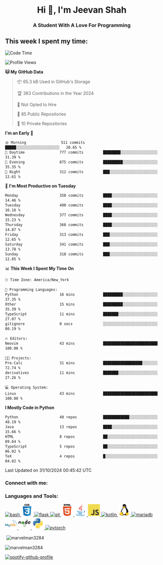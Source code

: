<h1 align="center">Hi 👋, I'm Jeevan Shah</h1>
<h3 align="center">A Student With A Love For Programming</h3>

## This week I spent my time:

<!--START_SECTION:waka-->
![Code Time](http://img.shields.io/badge/Code%20Time-571%20hrs%2047%20mins-blue)

![Profile Views](http://img.shields.io/badge/Profile%20Views-0-blue)

**🐱 My GitHub Data** 

> 📦 65.3 kB Used in GitHub's Storage 
 > 
> 🏆 383 Contributions in the Year 2024
 > 
> 🚫 Not Opted to Hire
 > 
> 📜 85 Public Repositories 
 > 
> 🔑 10 Private Repositories 
 > 
**I'm an Early 🐤** 

```text
🌞 Morning                511 commits         █████░░░░░░░░░░░░░░░░░░░░   20.65 % 
🌆 Daytime                777 commits         ████████░░░░░░░░░░░░░░░░░   31.39 % 
🌃 Evening                875 commits         █████████░░░░░░░░░░░░░░░░   35.35 % 
🌙 Night                  312 commits         ███░░░░░░░░░░░░░░░░░░░░░░   12.61 % 
```
📅 **I'm Most Productive on Tuesday** 

```text
Monday                   358 commits         ████░░░░░░░░░░░░░░░░░░░░░   14.46 % 
Tuesday                  400 commits         ████░░░░░░░░░░░░░░░░░░░░░   16.16 % 
Wednesday                377 commits         ████░░░░░░░░░░░░░░░░░░░░░   15.23 % 
Thursday                 368 commits         ████░░░░░░░░░░░░░░░░░░░░░   14.87 % 
Friday                   313 commits         ███░░░░░░░░░░░░░░░░░░░░░░   12.65 % 
Saturday                 341 commits         ███░░░░░░░░░░░░░░░░░░░░░░   13.78 % 
Sunday                   318 commits         ███░░░░░░░░░░░░░░░░░░░░░░   12.85 % 
```


📊 **This Week I Spent My Time On** 

```text
🕑︎ Time Zone: America/New_York

💬 Programming Languages: 
Python                   16 mins             █████████░░░░░░░░░░░░░░░░   37.35 % 
Other                    15 mins             █████████░░░░░░░░░░░░░░░░   35.39 % 
TypeScript               11 mins             ███████░░░░░░░░░░░░░░░░░░   27.07 % 
gitignore                0 secs              ░░░░░░░░░░░░░░░░░░░░░░░░░   00.19 % 

🔥 Editors: 
Neovim                   43 mins             █████████████████████████   100.00 % 

🐱‍💻 Projects: 
Pre-Calc                 31 mins             ██████████████████░░░░░░░   72.74 % 
derivatives              11 mins             ███████░░░░░░░░░░░░░░░░░░   27.26 % 

💻 Operating System: 
Linux                    43 mins             █████████████████████████   100.00 % 
```

**I Mostly Code in Python** 

```text
Python                   40 repos            ████████████░░░░░░░░░░░░░   48.19 % 
Java                     13 repos            ████░░░░░░░░░░░░░░░░░░░░░   15.66 % 
HTML                     8 repos             ██░░░░░░░░░░░░░░░░░░░░░░░   09.64 % 
TypeScript               5 repos             ██░░░░░░░░░░░░░░░░░░░░░░░   06.02 % 
TeX                      4 repos             █░░░░░░░░░░░░░░░░░░░░░░░░   04.82 % 
```




 Last Updated on 31/10/2024 00:45:42 UTC
<!--END_SECTION:waka-->

<h3 align="left">Connect with me:</h3>
<p align="left">

</p>

<h3 align="left">Languages and Tools:</h3>
<p align="left"> <a href="https://www.gnu.org/software/bash/" target="_blank"> <img src="https://www.vectorlogo.zone/logos/gnu_bash/gnu_bash-icon.svg" alt="bash" width="40" height="40"/> </a> <a href="https://www.w3schools.com/css/" target="_blank"> <img src="https://raw.githubusercontent.com/devicons/devicon/master/icons/css3/css3-original-wordmark.svg" alt="css3" width="40" height="40"/> </a> <a href="https://flask.palletsprojects.com/" target="_blank"> <img src="https://www.vectorlogo.zone/logos/pocoo_flask/pocoo_flask-icon.svg" alt="flask" width="40" height="40"/> </a> <a href="https://git-scm.com/" target="_blank"> <img src="https://www.vectorlogo.zone/logos/git-scm/git-scm-icon.svg" alt="git" width="40" height="40"/> </a> <a href="https://www.w3.org/html/" target="_blank"> <img src="https://raw.githubusercontent.com/devicons/devicon/master/icons/html5/html5-original-wordmark.svg" alt="html5" width="40" height="40"/> </a> <a href="https://www.java.com" target="_blank"> <img src="https://raw.githubusercontent.com/devicons/devicon/master/icons/java/java-original.svg" alt="java" width="40" height="40"/> </a> <a href="https://developer.mozilla.org/en-US/docs/Web/JavaScript" target="_blank"> <img src="https://raw.githubusercontent.com/devicons/devicon/master/icons/javascript/javascript-original.svg" alt="javascript" width="40" height="40"/> </a> <a href="https://kotlinlang.org" target="_blank"> <img src="https://www.vectorlogo.zone/logos/kotlinlang/kotlinlang-icon.svg" alt="kotlin" width="40" height="40"/> </a> <a href="https://www.linux.org/" target="_blank"> <img src="https://raw.githubusercontent.com/devicons/devicon/master/icons/linux/linux-original.svg" alt="linux" width="40" height="40"/> </a> <a href="https://mariadb.org/" target="_blank"> <img src="https://www.vectorlogo.zone/logos/mariadb/mariadb-icon.svg" alt="mariadb" width="40" height="40"/> </a> <a href="https://www.mysql.com/" target="_blank"> <img src="https://raw.githubusercontent.com/devicons/devicon/master/icons/mysql/mysql-original-wordmark.svg" alt="mysql" width="40" height="40"/> </a> <a href="https://nodejs.org" target="_blank"> <img src="https://raw.githubusercontent.com/devicons/devicon/master/icons/nodejs/nodejs-original-wordmark.svg" alt="nodejs" width="40" height="40"/> </a> <a href="https://www.python.org" target="_blank"> <img src="https://raw.githubusercontent.com/devicons/devicon/master/icons/python/python-original.svg" alt="python" width="40" height="40"/> </a> <a href="https://pytorch.org/" target="_blank"> <img src="https://www.vectorlogo.zone/logos/pytorch/pytorch-icon.svg" alt="pytorch" width="40" height="40"/> </a> </p>


<p>&nbsp;<img align="center" src="https://github-readme-stats.vercel.app/api?username=marvelman3284&show_icons=true&locale=en&theme=blue-green" alt="marvelman3284" /></p>

<p><img align="center" src="https://github-readme-streak-stats.herokuapp.com/?user=marvelman3284&theme=blue-green" alt="marvelman3284" /></p>


[![spotify-github-profile](https://spotify-github-profile.vercel.app/api/view?uid=lp0lvf5zzesrwq2hdzmfnkjsq&cover_image=true&theme=default)](https://github.com/kittinan/spotify-github-profile)
